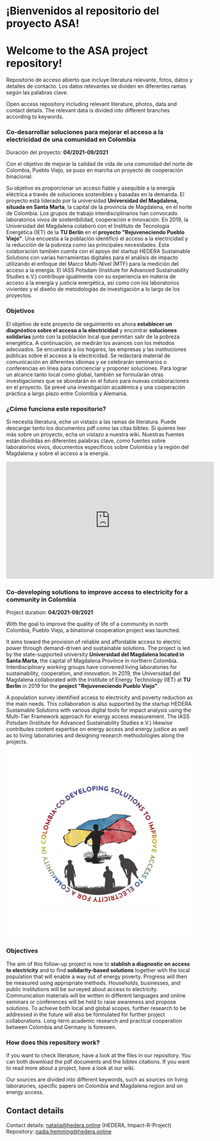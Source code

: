 # ¡Bienvenidos al repositorio del proyecto ASA!
# Welcome to the ASA project repository!


Repositorio de acceso abierto que incluye literatura relevante, fotos, datos y detalles de contacto.
Los datos relevantes se dividen en diferentes ramas según las palabras clave.


Open access repository including relevant literature, photos, data and contact details.
The relevant data is divided into different branches according to keywords.



### Co-desarrollar soluciones para mejorar el acceso a la electricidad de una comunidad en Colombia

Duración del proyecto: **04/2021-09/2021**

Con el objetivo de mejorar la calidad de vida de una comunidad del norte de Colombia, Pueblo Viejo, se puso en marcha un proyecto de cooperación binacional. 

Su objetivo es proporcionar un acceso fiable y asequible a la energía eléctrica a través de soluciones sostenibles y basadas en la demanda. 
El proyecto está liderado por la universidad **Universidad del Magdalena, situada en Santa Marta**, la capital de la provincia de Magdalena, en el norte de Colombia. Los grupos de trabajo interdisciplinarios han convocado laboratorios vivos de sostenibilidad, cooperación e innovación. En 2019, la Universidad del Magdalena colaboró con el Instituto de Tecnología Energética (IET) de la **TU Berlín** en el **proyecto "Rejuveneciendo Pueblo Viejo"**.
Una encuesta a la población identificó el acceso a la electricidad y la reducción de la pobreza como las principales necesidades. Esta colaboración también cuenta con el apoyo del startup HEDERA Sustainable Solutions con varias herramientas digitales para el análisis de impacto utilizando el enfoque del Marco Multi-Nivel (MTF) para la medición del acceso a la energía. El IASS Potsdam (Institute for Advanced Sustainability Studies e.V.) contribuye igualmente con su experiencia en materia de acceso a la energía y justicia energética, así como con los laboratorios vivientes y el diseño de metodologías de investigación a lo largo de los proyectos.

### Objetivos

El objetivo de este proyecto de seguimiento es ahora **establecer un diagnóstico sobre el acceso a la electricidad** y encontrar **soluciones solidarias** junto con la población local que permitan salir de la pobreza energética.
A continuación, se medirán los avances con los métodos adecuados. Se encuestará a los hogares, las empresas y las instituciones públicas sobre el acceso a la electricidad. Se redactará material de comunicación en diferentes idiomas y se celebrarán seminarios o conferencias en línea para concienciar y proponer soluciones. Para lograr un alcance tanto local como global, también se formularán otras investigaciones que se abordarán en el futuro para nuevas colaboraciones en el proyecto. Se prevé una investigación académica y una cooperación práctica a largo plazo entre Colombia y Alemania.

### ¿Cómo funciona este repositorio?

Si necesita literatura, eche un vistazo a las ramas de literatura. Puede descargar tanto los documentos pdf como las citas bibtex. Si quieres leer más sobre un proyecto, echa un vistazo a nuestra wiki. 
Nuestras fuentes están divididas en diferentes palabras clave, como fuentes sobre laboratorios vivos, documentos específicos sobre Colombia y la región del Magdalena y sobre el acceso a la energía. 


<iframe width="560" height="315" src="https://www.youtube.com/embed/gZjg6wSJtIw" title="YouTube video player" frameborder="0" allow="accelerometer; autoplay; clipboard-write; encrypted-media; gyroscope; picture-in-picture" allowfullscreen></iframe>


### Co-developing solutions to improve access to electricity for a community in Colombia

Project duration: **04/2021-09/2021**

With the goal to improve the quality of life of a community in north Colombia, Pueblo Viejo, a binational cooperation project was launched. 

It aims toward the provision of reliable and affordable access to electric power through demand-driven and sustainable solutions. 
The project is led by the state-supported university **Universidad del Magdalena located in Santa Marta**, the capital of Magdalena Province in northern Colombia. Interdisciplinary working groups have convened living laboratories for sustainability, cooperation, and innovation. In 2019, the Universidad del Magdalena collaborated with the Institute of Energy Technology (IET) at **TU Berlin** in 2019 for the **project "Rejuveneciendo Pueblo Viejo"**.

A population survey identified access to electricity and poverty reduction as the main needs. This collaboration is also supported by the startup HEDERA Sustainable Solutions with various digital tools for impact analysis using the Multi-Tier Framework approach for energy access measurement. The IASS Potsdam (Institute for Advanced Sustainability Studies e.V.) likewise contributes content expertise on energy access and energy justice as well as to living laboratories and designing research methodologies along the projects.

![Logo](https://github.com/Hemmingways/Livinglab-PuebloViejo/blob/main/LOGO.jpg)

### Objectives

The aim of this follow-up project is now to **stablish a diagnostic on access to electricity** and to find **solidarity-based solutions** together with the local population that will enable a way out of energy poverty.
Progress will then be measured using appropriate methods. Households, businesses, and public institutions will be surveyed about access to electricity. Communication materials will be written in different languages and online seminars or conferences will be held to raise awareness and propose solutions. To achieve both local and global scopes, further research to be addressed in the future will also be formulated for further project collaborations. Long-term academic research and practical cooperation between Colombia and Germany is foreseen.


### How does this repository work?

If you want to check literature, have a look at the files in our repository.  You can both download the pdf documents and the bibtex citations. 
If you want to read more about a project, have a look at our wiki.

Our sources are divided into different keywords, such as sources on living laboratories, specific papers on Colombia and Magdalena region and on energy access. 



## Contact details
Contact details: natalia@hedera.online (HEDERA, Impact-R-Project)
Repository: nadja.hemming@hedera.online

